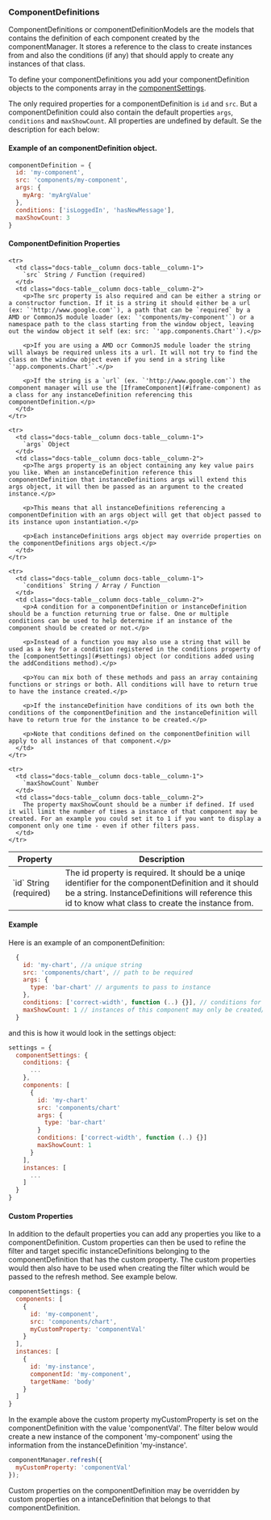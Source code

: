 ### <a name="component-definitions"></a> ComponentDefinitions
ComponentDefinitions or componentDefinitionModels are the models that contains the definition of each component created by the componentManager. It stores a reference to the class to create instances from and also the conditions (if any) that should apply to create any instances of that class.

To define your componentDefinitions you add your componentDefinition objects to the components array in the [componentSettings](#settings).

The only required properties for a componentDefinition is `id` and `src`. But a componentDefinition could also contain the default properties `args`, `conditions` and `maxShowCount`. All properties are undefined by default. Se the description for each below:

#### Example of an componentDefinition object.
```javascript
componentDefinition = {
  id: 'my-component',
  src: 'components/my-component',
  args: {
    myArg: 'myArgValue'
  },
  conditions: ['isLoggedIn', 'hasNewMessage'],
  maxShowCount: 3
}
```

#### ComponentDefinition Properties

<table class="docs-table">
  <thead>
    <tr>
      <th class="docs-table__column docs-table__column-1">Property</th>
      <th class="docs-table__column docs-table__column-2">Description</th>
    </tr>
  </thead>
  <tbody>
    <tr>
      <td class="docs-table__column docs-table__column-1">
        `id` String (required)
      </td>
      <td class="docs-table__column docs-table__column-2">
        The id property is required. It should be a uniqe identifier for the componentDefinition and it should be a string. InstanceDefinitions will reference this id to know what class to create the instance from.
      </td>
    </tr>

    <tr>
      <td class="docs-table__column docs-table__column-1">
        `src` String / Function (required)
      </td>
      <td class="docs-table__column docs-table__column-2">
        <p>The src property is also required and can be either a string or a constructor function. If it is a string it should either be a url (ex: `'http://www.google.com'`), a path that can be `required` by a AMD or CommonJS module loader (ex: `'components/my-component'`) or a namespace path to the class starting from the window object, leaving out the window object it self (ex: src: `'app.components.Chart'`).</p>

        <p>If you are using a AMD ocr CommonJS module loader the string will always be required unless its a url. It will not try to find the class on the window object even if you send in a string like `'app.components.Chart'`.</p>

        <p>If the string is a `url` (ex. `'http://www.google.com'`) the component manager will use the [IframeComponent](#iframe-component) as a class for any instanceDefinition referencing this componentDefinition.</p>
      </td>
    </tr>

    <tr>
      <td class="docs-table__column docs-table__column-1">
        `args` Object
      </td>
      <td class="docs-table__column docs-table__column-2">
        <p>The args property is an object containing any key value pairs you like. When an instanceDefinition reference this componentDefinition that instanceDefinitions args will extend this args object, it will then be passed as an argument to the created instance.</p>

        <p>This means that all instanceDefinitions referencing a componentDefinition with an args object will get that object passed to its instance upon instantiation.</p>

        <p>Each instanceDefinitions args object may override properties on the componentDefinitions args object.</p>
      </td>
    </tr>

    <tr>
      <td class="docs-table__column docs-table__column-1">
        `conditions` String / Array / Function
      </td>
      <td class="docs-table__column docs-table__column-2">
        <p>A condition for a componentDefinition or instanceDefinition should be a function returning true or false. One or multiple conditions can be used to help determine if an instance of the component should be created or not.</p>

        <p>Instead of a function you may also use a string that will be used as a key for a condition registered in the conditions property of the [componentSettings](#settings) object (or conditions added using the addConditions method).</p>

        <p>You can mix both of these methods and pass an array containing functions or strings or both. All conditions will have to return true to have the instance created.</p>

        <p>If the instanceDefinition have conditions of its own both the conditions of the componentDefinition and the instanceDefinition will have to return true for the instance to be created.</p>

        <p>Note that conditions defined on the componentDefinition will apply to all instances of that component.</p>
      </td>
    </tr>

    <tr>
      <td class="docs-table__column docs-table__column-1">
        `maxShowCount` Number
      </td>
      <td class="docs-table__column docs-table__column-2">
        The property maxShowCount should be a number if defined. If used it will limit the number of times a instance of that component may be created. For an example you could set it to 1 if you want to display a component only one time - even if other filters pass.
      </td>
    </tr>

  </tbody>
</table>


#### Example
Here is an example of an componentDefinition:
```javascript
  {
    id: 'my-chart', //a unique string
    src: 'components/chart', // path to be required
    args: {
      type: 'bar-chart' // arguments to pass to instance
    },
    conditions: ['correct-width', function (..) {}], // conditions for when to allow instance to be created
    maxShowCount: 1 // instances of this component may only be created/shown once
  }
```

and this is how it would look in the settings object:

```javascript
settings = {
  componentSettings: {
    conditions: {
      ...
    },
    components: [
      {
        id: 'my-chart'
        src: 'components/chart'
        args: {
          type: 'bar-chart'
        }
        conditions: ['correct-width', function (..) {}]
        maxShowCount: 1
      }
    ],
    instances: [
      ...
    ]
  }
}
```

#### Custom Properties
In addition to the default properties you can add any properties you like to a componentDefinition. Custom properties can then be used to refine the filter and target specific instanceDefinitions belonging to the componentDefinition that has the custom property. The custom properties would then also have to be used when creating the filter which would be passed to the refresh method. See example below.

```javascript
componentSettings: {
  components: [
    {
      id: 'my-component',
      src: 'components/chart',
      myCustomProperty: 'componentVal'
    }
  ],
  instances: [
    {
      id: 'my-instance',
      componentId: 'my-component',
      targetName: 'body'
    }
  ]
}
```

In the example above the custom property myCustomProperty is set on the componentDefinition with the value 'componentVal'. The filter below  would create a new instance of the component 'my-component' using the information from the instanceDefinition 'my-instance'.

```javascript
componentManager.refresh({
  myCustomProperty: 'componentVal'
});
```

Custom properties on the componentDefinition may be overridden by custom properties on a intanceDefinition that belongs to that componentDefinition.